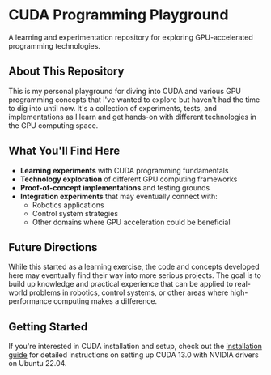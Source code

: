 # CUDA Programming Playground

A learning and experimentation repository for exploring GPU-accelerated programming technologies.

## About This Repository

This is my personal playground for diving into CUDA and various GPU programming concepts that I've wanted to explore but haven't had the time to dig into until now. It's a collection of experiments, tests, and implementations as I learn and get hands-on with different technologies in the GPU computing space.

## What You'll Find Here

- **Learning experiments** with CUDA programming fundamentals
- **Technology exploration** of different GPU computing frameworks
- **Proof-of-concept implementations** and testing grounds
- **Integration experiments** that may eventually connect with:
  - Robotics applications
  - Control system strategies
  - Other domains where GPU acceleration could be beneficial

## Future Directions

While this started as a learning exercise, the code and concepts developed here may eventually find their way into more serious projects. The goal is to build up knowledge and practical experience that can be applied to real-world problems in robotics, control systems, or other areas where high-performance computing makes a difference.

## Getting Started

If you're interested in CUDA installation and setup, check out the [installation guide](docs/installation.md) for detailed instructions on setting up CUDA 13.0 with NVIDIA drivers on Ubuntu 22.04.
